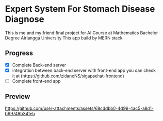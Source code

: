 # Expert System For Stomach Disease Diagnose
This is me and my friend final project for AI Course at Mathematics Bachelor Degree Airlangga University
This app build by MERN stack

## Progress
- [x] Complete Back-end server
- [x] Integration between back-end server with front-end app  you can check it at (https://github.com/zidaneNS/sigapsehat-frontend)
- [ ] Complete front-end app

## Preview
https://github.com/user-attachments/assets/68cddbb0-4d99-4ac5-a8d1-b69746b34feb
